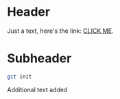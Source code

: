 # Header

Just a text, here's the link: [CLICK ME](https://github.com/).

# Subheader

```bash
git init
```

Additional text added